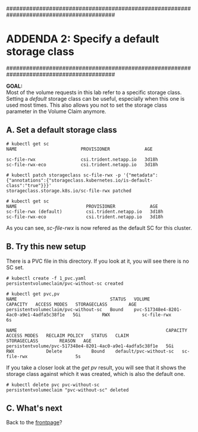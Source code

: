 #########################################################################################
# ADDENDA 2: Specify a default storage class
#########################################################################################

**GOAL:**  
Most of the volume requests in this lab refer to a specific storage class.  
Setting a _default_ storage class can be useful, especially when this one is used most times.
This also allows you not to set the storage class parameter in the Volume Claim anymore.

## A. Set a default storage class
```
# kubectl get sc
NAME                        PROVISIONER             AGE

sc-file-rwx                 csi.trident.netapp.io   3d18h
sc-file-rwx-eco             csi.trident.netapp.io   3d18h

# kubectl patch storageclass sc-file-rwx -p '{"metadata": {"annotations":{"storageclass.kubernetes.io/is-default-class":"true"}}}'
storageclass.storage.k8s.io/sc-file-rwx patched

# kubectl get sc
NAME                          PROVISIONER             AGE
sc-file-rwx (default)         csi.trident.netapp.io   3d18h
sc-file-rwx-eco               csi.trident.netapp.io   3d18h
```
As you can see, _sc-file-rwx_ is now refered as the default SC for this cluster.

## B. Try this new setup

There is a PVC file in this directory. If you look at it, you will see there is no SC set.  
```
# kubectl create -f 1_pvc.yaml
persistentvolumeclaim/pvc-without-sc created

# kubectl get pvc,pv
NAME                                   STATUS   VOLUME                                     CAPACITY   ACCESS MODES   STORAGECLASS        AGE
persistentvolumeclaim/pvc-without-sc   Bound    pvc-517348e4-8201-4ac0-a9e1-4adfa5c38f1e   5Gi        RWX            sc-file-rwx         6s

NAME                                                        CAPACITY   ACCESS MODES   RECLAIM POLICY   STATUS   CLAIM                    STORAGECLASS        REASON   AGE
persistentvolume/pvc-517348e4-8201-4ac0-a9e1-4adfa5c38f1e   5Gi        RWX            Delete           Bound    default/pvc-without-sc   sc-file-rwx                  5s
```
If you take a closer look at the _get pv_ result, you will see that it shows the storage class against which it was created, which is also the default one.
```
# kubectl delete pvc pvc-without-sc
persistentvolumeclaim "pvc-without-sc" deleted
```


## C. What's next

Back to the [frontpage](https://github.com/YvosOnTheHub/LabNetApp)?